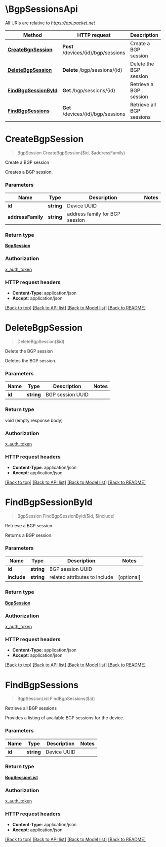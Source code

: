 # \BgpSessionsApi

All URIs are relative to *https://api.packet.net*

Method | HTTP request | Description
------------- | ------------- | -------------
[**CreateBgpSession**](BgpSessionsApi.md#CreateBgpSession) | **Post** /devices/{id}/bgp/sessions | Create a BGP session
[**DeleteBgpSession**](BgpSessionsApi.md#DeleteBgpSession) | **Delete** /bgp/sessions/{id} | Delete the BGP session
[**FindBgpSessionById**](BgpSessionsApi.md#FindBgpSessionById) | **Get** /bgp/sessions/{id} | Retrieve a BGP session
[**FindBgpSessions**](BgpSessionsApi.md#FindBgpSessions) | **Get** /devices/{id}/bgp/sessions | Retrieve all BGP sessions


# **CreateBgpSession**
> BgpSession CreateBgpSession($id, $addressFamily)

Create a BGP session

Creates a BGP session.


### Parameters

Name | Type | Description  | Notes
------------- | ------------- | ------------- | -------------
 **id** | **string**| Device UUID | 
 **addressFamily** | **string**| address family for BGP session | 

### Return type

[**BgpSession**](BgpSession.md)

### Authorization

[x_auth_token](../README.md#x_auth_token)

### HTTP request headers

 - **Content-Type**: application/json
 - **Accept**: application/json

[[Back to top]](#) [[Back to API list]](../README.md#documentation-for-api-endpoints) [[Back to Model list]](../README.md#documentation-for-models) [[Back to README]](../README.md)

# **DeleteBgpSession**
> DeleteBgpSession($id)

Delete the BGP session

Deletes the BGP session.


### Parameters

Name | Type | Description  | Notes
------------- | ------------- | ------------- | -------------
 **id** | **string**| BGP session UUID | 

### Return type

void (empty response body)

### Authorization

[x_auth_token](../README.md#x_auth_token)

### HTTP request headers

 - **Content-Type**: application/json
 - **Accept**: application/json

[[Back to top]](#) [[Back to API list]](../README.md#documentation-for-api-endpoints) [[Back to Model list]](../README.md#documentation-for-models) [[Back to README]](../README.md)

# **FindBgpSessionById**
> BgpSession FindBgpSessionById($id, $include)

Retrieve a BGP session

Returns a BGP session


### Parameters

Name | Type | Description  | Notes
------------- | ------------- | ------------- | -------------
 **id** | **string**| BGP session UUID | 
 **include** | **string**| related attributes to include | [optional] 

### Return type

[**BgpSession**](BgpSession.md)

### Authorization

[x_auth_token](../README.md#x_auth_token)

### HTTP request headers

 - **Content-Type**: application/json
 - **Accept**: application/json

[[Back to top]](#) [[Back to API list]](../README.md#documentation-for-api-endpoints) [[Back to Model list]](../README.md#documentation-for-models) [[Back to README]](../README.md)

# **FindBgpSessions**
> BgpSessionList FindBgpSessions($id)

Retrieve all BGP sessions

Provides a listing of available BGP sessions for the device.


### Parameters

Name | Type | Description  | Notes
------------- | ------------- | ------------- | -------------
 **id** | **string**| Device UUID | 

### Return type

[**BgpSessionList**](BgpSessionList.md)

### Authorization

[x_auth_token](../README.md#x_auth_token)

### HTTP request headers

 - **Content-Type**: application/json
 - **Accept**: application/json

[[Back to top]](#) [[Back to API list]](../README.md#documentation-for-api-endpoints) [[Back to Model list]](../README.md#documentation-for-models) [[Back to README]](../README.md)

